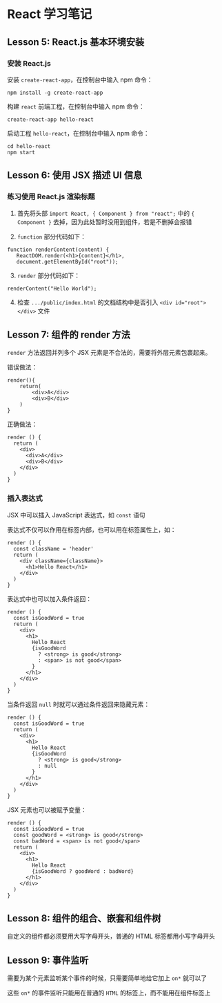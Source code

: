 # React 学习笔记

## Lesson 5: React.js 基本环境安装

### 安装 React.js

安装 `create-react-app`，在控制台中输入 npm 命令： 
```npm
npm install -g create-react-app 
```

构建 `react` 前端工程，在控制台中输入 npm 命令： 
``` 
create-react-app hello-react 
```

启动工程 `hello-react`，在控制台中输入 npm 命令： 
```
cd hello-react
npm start
```

## Lesson 6: 使用 JSX 描述 UI 信息

### 练习使用 React.js 渲染标题

1. 首先将头部 `import React, { Component } from "react";` 中的 `{ Component }` 去掉，因为此处暂时没用到组件，若是不删掉会报错

2. `function` 部分代码如下：
```
function renderContent(content) {
   ReactDOM.render(<h1>{content}</h1>,
   document.getElementById("root"));
```

3. `render` 部分代码如下：
```
renderContent("Hello World");
```

4. 检查 `.../public/index.html` 的文档结构中是否引入 `<div id="root"></div>` 文件

## Lesson 7: 组件的 render 方法

`render` 方法返回并列多个 JSX 元素是不合法的，需要将外层元素包裹起来。

错误做法：
```
render(){
    return(
        <div>A</div>
        <div>B</div>
    )
}
```

正确做法：
```
render () {
  return (
    <div>
      <div>A</div>
      <div>B</div>
    </div>
  )
}
```

### 插入表达式
JSX 中可以插入 JavaScript 表达式，如 `const` 语句

表达式不仅可以作用在标签内部，也可以用在标签属性上，如：
```
render () {
  const className = 'header'
  return (
    <div className={className}>
      <h1>Hello React</h1>
    </div>
  )
}
```

表达式中也可以加入条件返回：
```
render () {
  const isGoodWord = true
  return (
    <div>
      <h1>
        Hello React
        {isGoodWord
          ? <strong> is good</strong>
          : <span> is not good</span>
        }
      </h1>
    </div>
  )
}
```

当条件返回 `null` 时就可以通过条件返回来隐藏元素：
```
render () {
  const isGoodWord = true
  return (
    <div>
      <h1>
        Hello React
        {isGoodWord
          ? <strong> is good</strong>
          : null
        }
      </h1>
    </div>
  )
}
```

JSX 元素也可以被赋予变量：
```
render () {
  const isGoodWord = true
  const goodWord = <strong> is good</strong>
  const badWord = <span> is not good</span>
  return (
    <div>
      <h1>
        Hello React
        {isGoodWord ? goodWord : badWord}
      </h1>
    </div>
  )
}
```

## Lesson 8: 组件的组合、嵌套和组件树

自定义的组件都必须要用大写字母开头，普通的 HTML 标签都用小写字母开头

## Lesson 9: 事件监听

需要为某个元素监听某个事件的时候，只需要简单地给它加上 `on*` 就可以了

这些 `on*` 的事件监听只能用在普通的 `HTML` 的标签上，而不能用在组件标签上
